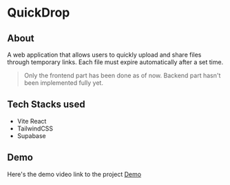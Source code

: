 # QuickDrop

## About

A web application that allows users to quickly upload and share files through temporary links. Each file must expire automatically after a set time.

> Only the frontend part has been done as of now. Backend part hasn't been implemented fully yet.


## Tech Stacks used
- Vite React
- TailwindCSS
- Supabase

## Demo

Here's the demo video link to the project
[Demo](https://drive.google.com/file/d/1NKgFTZXm_WSddDZ7brQoHRXMcgHpBTuL/view?usp=sharing)
